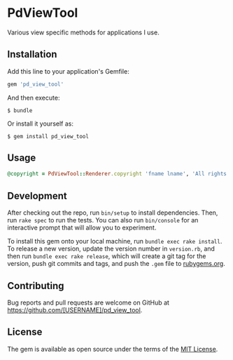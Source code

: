 # PdViewTool

Various view specific methods for applications I use.

## Installation

Add this line to your application's Gemfile:

```ruby
gem 'pd_view_tool'
```

And then execute:

    $ bundle

Or install it yourself as:

    $ gem install pd_view_tool

## Usage
```ruby
@copyright = PdViewTool::Renderer.copyright 'fname lname', 'All rights reserved'
```
## Development

After checking out the repo, run `bin/setup` to install dependencies. Then, run `rake spec` to run the tests. You can also run `bin/console` for an interactive prompt that will allow you to experiment.

To install this gem onto your local machine, run `bundle exec rake install`. To release a new version, update the version number in `version.rb`, and then run `bundle exec rake release`, which will create a git tag for the version, push git commits and tags, and push the `.gem` file to [rubygems.org](https://rubygems.org).

## Contributing

Bug reports and pull requests are welcome on GitHub at https://github.com/[USERNAME]/pd_view_tool.

## License

The gem is available as open source under the terms of the [MIT License](https://opensource.org/licenses/MIT).
